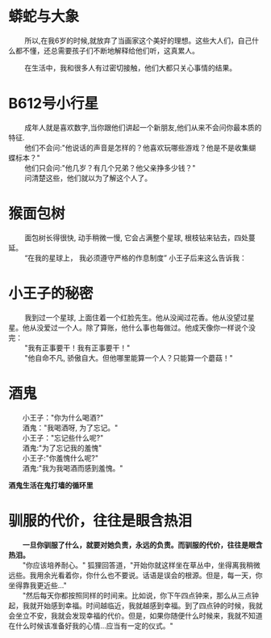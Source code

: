 # 蟒蛇与大象
&emsp;&emsp; 所以,在我6岁的时候,就放弃了当画家这个美好的理想。这些大人们，自己什么都不懂，还总需要孩子们不断地解释给他们听，这真累人。  

&emsp;&emsp; 在生活中，我和很多人有过密切接触，他们大都只关心事情的结果。

# B612号小行星
&emsp;&emsp; 成年人就是喜欢数字,当你跟他们讲起一个新朋友,他们从来不会问你最本质的特征.  
&emsp;&emsp; 他们不会问:"他说话的声音是怎样的？他喜欢玩哪些游戏？他是不是收集蝴蝶标本？"  
&emsp;&emsp; 他们只会问:"他几岁？有几个兄弟？他父亲挣多少钱？"  
&emsp;&emsp; 问清楚这些，他们就以为了解这个人了。

# 猴面包树
&emsp;&emsp; 面包树长得很快, 动手稍微一慢, 它会占满整个星球, 根枝钻来钻去，四处蔓延。    
&emsp;&emsp; “在我的星球上， 我必须遵守严格的作息制度” 小王子后来这么告诉我：   

# 小王子的秘密
&emsp;&emsp; 我到过一个星球, 上面住着一个红脸先生。他从没闻过花香。他从没望过星星。他从没爱过一个人。除了算账，他什么事也每做过。他成天像你一样说个没完：  
&emsp;&emsp; "我有正事要干！我有正事要干！"  
&emsp;&emsp; "他自命不凡, 骄傲自大。但他哪里能算一个人？只能算一个蘑菇！"

# 酒鬼
&emsp;&emsp;小王子："你为什么喝酒?"  
&emsp;&emsp;酒鬼："我喝酒呀, 为了忘记。"  
&emsp;&emsp;小王子："忘记些什么呢?"  
&emsp;&emsp;酒鬼:"为了忘记我的羞愧"  
&emsp;&emsp;小王子:"你羞愧什么呢?"  
&emsp;&emsp;酒鬼:"我为我喝酒而感到羞愧。"  

**酒鬼生活在鬼打墙的循环里**

# 驯服的代价，往往是眼含热泪  
&emsp;&emsp;**一旦你驯服了什么，就要对她负责，永远的负责。而驯服的代价，往往是眼含热泪。**  
&emsp;&emsp;"你应该培养耐心。" 狐狸回答道，"开始你就这样坐在草丛中，坐得离我稍微远些。我用余光看着你，你什么也不要说。话语是误会的根源。但是，每一天，你坐得靠我更近些..."  
&emsp;&emsp;"然后每天你都按照同样的时间来。比如说，你下午四点钟来，那么从三点钟起，我就开始感到幸福。时间越临近，我就越感到幸福。到了四点钟的时候，我就会坐立不安，我就会发现幸福的代价。但是，如果你随便什么时候来，我就不知道在什么时候该准备好我的心情...应当有一定的仪式。"
